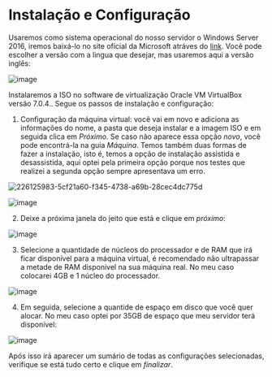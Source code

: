 # Instalação e Configuração

Usaremos como sistema operacional do nosso servidor o Windows Server 2016, iremos baixá-lo no site oficial da Microsoft atráves do [link](https://www.microsoft.com/pt-br/evalcenter/download-windows-server-2016). Você pode escolher a versão com a lingua que desejar, mas usaremos aqui a versão inglês:

![image](https://github.com/wendersoon/WindowsServer/assets/104470835/5def898c-d1f8-4c05-815b-a366f08d6bea)

Instalaremos a ISO no software de virtualização Oracle VM VirtualBox versão 7.0.4.. Segue os passos de instalação e configuração:

1. Configuração da máquina virtual: você vai em novo e adiciona as informações do nome, a pasta que deseja instalar e a imagem ISO e em seguida clica em *Próximo*. Se caso não aparece essa opção *novo*, você pode encontrá-la na guia *Máquina*. Temos também duas formas de fazer a instalação, isto é, temos a opção de instalação assistida e desassistida, aqui optei pela primeira opção porque nos testes que realizei a segunda opção sempre apresentava um erro.
 
![226125983-5cf21a60-f345-4738-a69b-28cec4dc775d](https://github.com/wendersoon/WindowsServer/assets/104470835/350f0aab-9248-494d-ad37-d73954c7fc65)

![image](https://github.com/wendersoon/WindowsServer/assets/104470835/fbec5e60-a475-44cd-ad9f-ccd35f7eb287)

2. Deixe a próxima janela do jeito que está e clique em *próximo*:

![image](https://github.com/wendersoon/WindowsServer/assets/104470835/2d75aa98-6a55-4e0c-9430-99959832d775)

3. Selecione a quantidade de núcleos do processador e de RAM que irá ficar disponível para a máquina virtual, é recomendado não ultrapassar a metade de RAM disponivel na sua máquina real. No meu caso colocarei 4GB e 1 núcleo do processador.

![image](https://github.com/wendersoon/WindowsServer/assets/104470835/a56a9c4d-efff-4c01-98ed-8358b47bc81f)

4. Em seguida, selecione a quantide de espaço em disco que você quer alocar. No meu caso optei por 35GB de espaço que meu servidor terá disponível:

![image](https://github.com/wendersoon/WindowsServer/assets/104470835/e2d12023-4db7-4736-87dc-a0c57ed601f1)

Após isso irá aparecer um sumário de todas as configurações selecionadas, verifique se está tudo certo e clique em *finalizar*.

